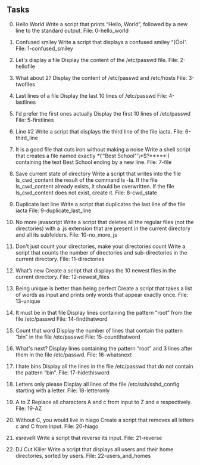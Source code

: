 ## Tasks

0. Hello World
Write a script that prints “Hello, World”, followed by a new line to the standard output.
File: 0-hello_world
  
1. Confused smiley
Write a script that displays a confused smiley "(Ôo)'.
File: 1-confused_smiley
   
2. Let's display a file
Display the content of the /etc/passwd file.
File: 2-hellofile
   
3. What about 2?
Display the content of /etc/passwd and /etc/hosts
File: 3-twofiles
   
4. Last lines of a file
Display the last 10 lines of /etc/passwd
File: 4-lastlines
   
5. I'd prefer the first ones actually
Display the first 10 lines of /etc/passwd
File: 5-firstlines
   
6. Line #2
Write a script that displays the third line of the file iacta.
File: 6-third_line
   
7. It is a good file that cuts iron without making a noise
Write a shell script that creates a file named exactly \*\\'"Best School"\'\\*$\?\*\*\*\*\*:) containing the text Best School ending by a new line.
File: 7-file
   
8. Save current state of directory
Write a script that writes into the file ls_cwd_content the result of the command ls -la. If the file ls_cwd_content already exists, it should be overwritten. If the file ls_cwd_content does not exist, create it.
File: 8-cwd_state
   
9. Duplicate last line
Write a script that duplicates the last line of the file iacta
File: 9-duplicate_last_line
   
10. No more javascript
Write a script that deletes all the regular files (not the directories) with a .js extension that are present in the current directory and all its subfolders.
File: 10-no_more_js
   
11. Don't just count your directories, make your directories count
Write a script that counts the number of directories and sub-directories in the current directory.
File: 11-directories
   
12. What’s new
Create a script that displays the 10 newest files in the current directory.
File: 12-newest_files
   
13. Being unique is better than being perfect
Create a script that takes a list of words as input and prints only words that appear exactly once.
File: 13-unique
   
14. It must be in that file
Display lines containing the pattern “root” from the file /etc/passwd
File: 14-findthatword
   
15. Count that word
Display the number of lines that contain the pattern “bin” in the file /etc/passwd
File: 15-countthatword
   
16. What's next?
Display lines containing the pattern “root” and 3 lines after them in the file /etc/passwd.
File: 16-whatsnext
   
17. I hate bins
Display all the lines in the file /etc/passwd that do not contain the pattern “bin”.
File: 17-hidethisword
   
18. Letters only please
Display all lines of the file /etc/ssh/sshd_config starting with a letter.
File: 18-letteronly
   
19. A to Z
Replace all characters A and c from input to Z and e respectively.
File: 19-AZ
   
20. Without C, you would live in hiago
Create a script that removes all letters c and C from input.
File: 20-hiago
   
21. esreveR
Write a script that reverse its input.
File: 21-reverse
   
22. DJ Cut Killer
Write a script that displays all users and their home directories, sorted by users.
File: 22-users_and_homes
